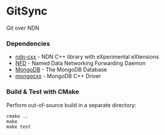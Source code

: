 # GitSync

Git over NDN

### Dependencies

* [ndn-cxx](https://github.com/named-data/ndn-cxx) - NDN C++ library with eXperimental eXtensions
* [NFD](https://github.com/named-data/NFD) - Named Data Networking Forwarding Daemon
* [MongoDB](https://www.mongodb.com) - The MongoDB Database
* [mongocxx](http://mongocxx.org) - MongoDB C++ Driver

### Build & Test with CMake

Perform out-of-source build in a separate directory:
```
cmake ..
make
make test
```